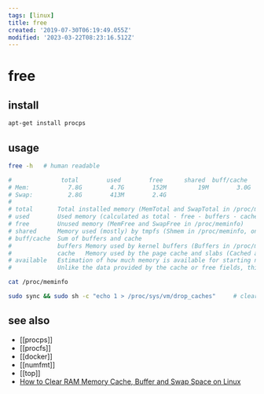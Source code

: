 ```yaml
---
tags: [linux]
title: free
created: '2019-07-30T06:19:49.055Z'
modified: '2023-03-22T08:23:16.512Z'
---
```


# free

## install

```sh
apt-get install procps
```

## usage

```sh
free -h   # human readable

#              total        used        free      shared  buff/cache   available
# Mem:           7.8G        4.7G        152M         19M        3.0G        2.8G
# Swap:          2.8G        413M        2.4G
#
# total       Total installed memory (MemTotal and SwapTotal in /proc/meminfo)
# used        Used memory (calculated as total - free - buffers - cache)
# free        Unused memory (MemFree and SwapFree in /proc/meminfo)
# shared      Memory used (mostly) by tmpfs (Shmem in /proc/meminfo, on kernels 2.6.32, displayed as zero if not available)
# buff/cache  Sum of buffers and cache
#             buffers Memory used by kernel buffers (Buffers in /proc/meminfo)
#             cache   Memory used by the page cache and slabs (Cached and Slab in /proc/meminfo)
# available   Estimation of how much memory is available for starting new applications, without swapping. 
#             Unlike the data provided by the cache or free fields, this field takes into account page cache and also that not all reclaimable memory slabs will be reclaimed due to items being in use (MemAvailable in /proc/meminfo, available on kernels 3.14, emulated on kernels 2.6.27+, otherwise the same as free)
```

```sh
cat /proc/meminfo

sudo sync && sudo sh -c "echo 1 > /proc/sys/vm/drop_caches"     # clear memory cache
```

## see also

- [[procps]]
- [[procfs]]
- [[docker]]
- [[numfmt]]
- [[top]]
- [How to Clear RAM Memory Cache, Buffer and Swap Space on Linux](https://www.tecmint.com/clear-ram-memory-cache-buffer-and-swap-space-on-linux/)

